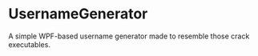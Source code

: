 # UsernameGenerator
A simple WPF-based username generator made to resemble those crack executables.
